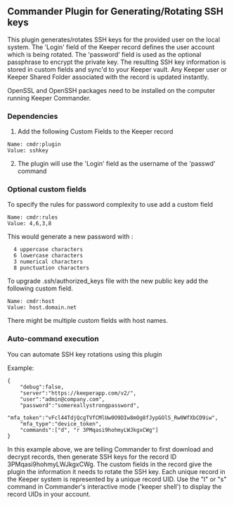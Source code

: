 Commander Plugin for Generating/Rotating SSH keys
----

This plugin generates/rotates SSH keys for the provided user on the local system.  The 'Login' field of the Keeper record defines the user account which is being rotated. The 'password' field is used as the optional passphrase to encrypt the private key.  The resulting SSH key information is stored in custom fields and sync'd to your Keeper vault.  Any Keeper user or Keeper Shared Folder associated with the record is updated instantly.

OpenSSL and OpenSSH packages need to be installed on the computer running Keeper Commander.

### Dependencies 

1) Add the following Custom Fields to the Keeper record

```
Name: cmdr:plugin
Value: sshkey
```

2) The plugin will use the 'Login' field as the username of the 'passwd' command

### Optional custom fields

To specify the rules for password complexity to use add a custom field

```
Name: cmdr:rules
Value: 4,6,3,8
```

This would generate a new password with :
```
  4 uppercase characters
  6 lowercase characters
  3 numerical characters
  8 punctuation characters
```

To upgrade .ssh/authorized_keys file with the new public key add the following custom field.
```
Name: cmdr:host
Value: host.domain.net
```
There might be multiple custom fields with host names.

### Auto-command execution

You can automate SSH key rotations using this plugin

Example:

```
{                                                                               
    "debug":false,
    "server":"https://keeperapp.com/v2/",
    "user":"admin@company.com",
    "password":"somereallystrongpassword",
    "mfa_token":"vFcl44TdjQcgTVfCMlUw0O9DIw8mOg8fJypGOlS_Rw0WfXbCD9iw",
    "mfa_type":"device_token",
    "commands":["d", "r 3PMqasi9hohmyLWJkgxCWg"]
}
```

In this example above, we are telling Commander to first download and decrypt records, then generate SSH keys for the record ID 3PMqasi9hohmyLWJkgxCWg. The custom fields in the record give the plugin the information it needs to rotate the SSH key. Each unique record in the Keeper system is represented by a unique record UID.  Use the "l" or "s" command in Commander's interactive mode ('keeper shell') to display the record UIDs in your account.

